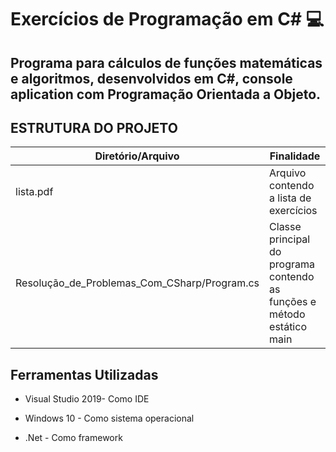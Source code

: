 # Exercícios de Programação em C# 💻 

## Programa para cálculos de funções matemáticas e algoritmos, desenvolvidos em C#, console aplication com Programação Orientada a Objeto.

## ESTRUTURA DO PROJETO 

| Diretório/Arquivo                    	| Finalidade       	                                                                                        | 
|------------------------------	|---------------------------------------------------------------------------------------------------------- |
| lista.pdf	| Arquivo contendo a lista de exercícios   | 
| Resolução_de_Problemas_Com_CSharp/Program.cs| Classe principal do programa contendo as funções e método estático main	
    	


## Ferramentas Utilizadas

* Visual Studio 2019- Como IDE

* Windows 10 - Como sistema operacional

* .Net - Como framework
